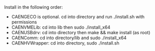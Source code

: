 Install in the following order:

- CAENGECO is optional. cd into directory and run ./install.sh with permissions
- CAENVMELib: cd into lib then sudo ./install_x64
- CAENUSBdrv: cd into directory then make && make install (as root)
- CAENComm: cd into directory/lib and sudo ./install_x64
- CAENHVWrapper: cd into directory, sudo ./install.sh
